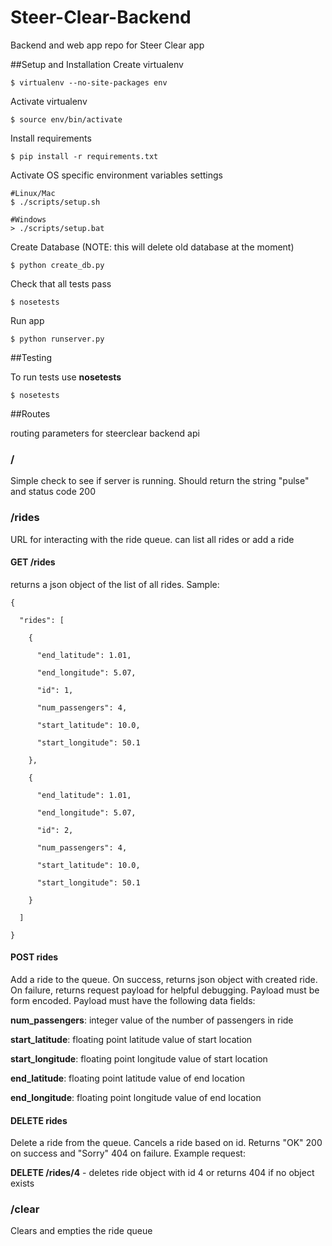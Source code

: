 # Steer-Clear-Backend
Backend and web app repo for Steer Clear app

##Setup and Installation
Create virtualenv

`$ virtualenv --no-site-packages env`

Activate virtualenv

`$ source env/bin/activate`

Install requirements

`$ pip install -r requirements.txt`

Activate OS specific environment variables settings

    #Linux/Mac
    $ ./scripts/setup.sh
   
    #Windows
    > ./scripts/setup.bat

Create Database (NOTE: this will delete old database at the moment)

`$ python create_db.py`

Check that all tests pass

`$ nosetests`

Run app

`$ python runserver.py`

##Testing

To run tests use **nosetests**

`$ nosetests`

##Routes

routing parameters for steerclear backend api

### /

Simple check to see if server is running. Should return the string "pulse" and status code 200

### /rides

URL for interacting with the ride queue. can list all rides or add a ride

#### GET /rides

returns a json object of the list of all rides. Sample:

    {
      
      "rides": [
        
        {
          
          "end_latitude": 1.01, 
          
          "end_longitude": 5.07, 
          
          "id": 1, 
          
          "num_passengers": 4, 
                
          "start_latitude": 10.0, 
          
          "start_longitude": 50.1
        
        }, 
        
        {
        
          "end_latitude": 1.01, 
        
          "end_longitude": 5.07, 
        
          "id": 2, 
        
          "num_passengers": 4, 
            
          "start_latitude": 10.0, 
        
          "start_longitude": 50.1
        
        }
      
      ]

    }

#### POST rides

Add a ride to the queue. On success, returns json object with created ride. On failure, returns request payload for helpful debugging. Payload must be form encoded. Payload must have the following data fields:

**num_passengers**: integer value of the number of passengers in ride

**start_latitude**: floating point latitude value of start location

**start_longitude**: floating point longitude value of start location

**end_latitude**: floating point latitude value of end location

**end_longitude**: floating point longitude value of end location

#### DELETE rides

Delete a ride from the queue. Cancels a ride based on id. Returns "OK" 200 on success and "Sorry" 404 on failure. Example request:

**DELETE /rides/4** - deletes ride object with id 4 or returns 404 if no object exists

### /clear

Clears and empties the ride queue

